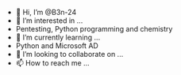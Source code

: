 - 👋 Hi, I’m @B3n-24
- 👀 I’m interested in ...
- Pentesting, Python programming and chemistry
- 🌱 I’m currently learning ...
- Python and Microsoft AD
- 💞️ I’m looking to collaborate on ...
- 📫 How to reach me ...

<!---
B3n-24/B3n-24 is a ✨ special ✨ repository because its `README.md` (this file) appears on your GitHub profile.
You can click the Preview link to take a look at your changes.
--->
